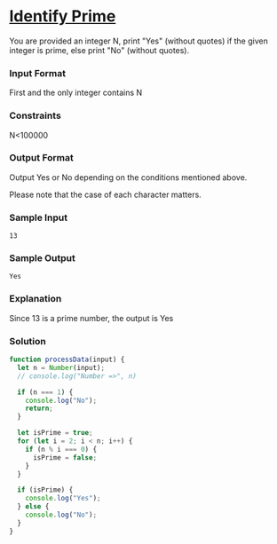 # [Identify Prime](https://www.hackerrank.com/contests/cohort-3-module-1-1-3/challenges/identify-prime)

You are provided an integer N, print "Yes" (without quotes) if the given integer is prime, else print "No" (without quotes).

### Input Format

First and the only integer contains N

### Constraints

N<100000

### Output Format

Output Yes or No depending on the conditions mentioned above.

Please note that the case of each character matters.

### Sample Input

```
13
```

### Sample Output

```
Yes
```

### Explanation

Since 13 is a prime number, the output is Yes

### Solution

```javascript
function processData(input) {
  let n = Number(input);
  // console.log("Number =>", n)

  if (n === 1) {
    console.log("No");
    return;
  }

  let isPrime = true;
  for (let i = 2; i < n; i++) {
    if (n % i === 0) {
      isPrime = false;
    }
  }

  if (isPrime) {
    console.log("Yes");
  } else {
    console.log("No");
  }
}
```
